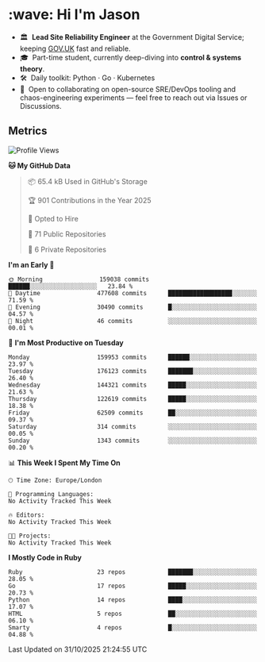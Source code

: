 <h1 align="left" id="jason-title">:wave: Hi I'm Jason</h1>

- 🏛️ &nbsp;**Lead Site Reliability Engineer** at the Government Digital Service; keeping [GOV.UK](https://www.gov.uk/) fast and reliable.
- 🎓 &nbsp;Part-time student, currently deep-diving into **control & systems theory**.  
- 🛠️ &nbsp;Daily toolkit: Python · Go · Kubernetes  
- 🤝 &nbsp;Open to collaborating on open-source SRE/DevOps tooling and chaos-engineering experiments — feel free to reach out via Issues or Discussions.


<h2>Metrics</h2>

<!--START_SECTION:waka-->
![Profile Views](http://img.shields.io/badge/Profile%20Views-0-blue)

**🐱 My GitHub Data** 

> 📦 65.4 kB Used in GitHub's Storage 
 > 
> 🏆 901 Contributions in the Year 2025
 > 
> 💼 Opted to Hire
 > 
> 📜 71 Public Repositories 
 > 
> 🔑 6 Private Repositories 
 > 
**I'm an Early 🐤** 

```text
🌞 Morning                159038 commits      ██████░░░░░░░░░░░░░░░░░░░   23.84 % 
🌆 Daytime                477608 commits      ██████████████████░░░░░░░   71.59 % 
🌃 Evening                30490 commits       █░░░░░░░░░░░░░░░░░░░░░░░░   04.57 % 
🌙 Night                  46 commits          ░░░░░░░░░░░░░░░░░░░░░░░░░   00.01 % 
```
📅 **I'm Most Productive on Tuesday** 

```text
Monday                   159953 commits      ██████░░░░░░░░░░░░░░░░░░░   23.97 % 
Tuesday                  176123 commits      ███████░░░░░░░░░░░░░░░░░░   26.40 % 
Wednesday                144321 commits      █████░░░░░░░░░░░░░░░░░░░░   21.63 % 
Thursday                 122619 commits      █████░░░░░░░░░░░░░░░░░░░░   18.38 % 
Friday                   62509 commits       ██░░░░░░░░░░░░░░░░░░░░░░░   09.37 % 
Saturday                 314 commits         ░░░░░░░░░░░░░░░░░░░░░░░░░   00.05 % 
Sunday                   1343 commits        ░░░░░░░░░░░░░░░░░░░░░░░░░   00.20 % 
```


📊 **This Week I Spent My Time On** 

```text
🕑︎ Time Zone: Europe/London

💬 Programming Languages: 
No Activity Tracked This Week

🔥 Editors: 
No Activity Tracked This Week

🐱‍💻 Projects: 
No Activity Tracked This Week
```

**I Mostly Code in Ruby** 

```text
Ruby                     23 repos            ███████░░░░░░░░░░░░░░░░░░   28.05 % 
Go                       17 repos            █████░░░░░░░░░░░░░░░░░░░░   20.73 % 
Python                   14 repos            ████░░░░░░░░░░░░░░░░░░░░░   17.07 % 
HTML                     5 repos             ██░░░░░░░░░░░░░░░░░░░░░░░   06.10 % 
Smarty                   4 repos             █░░░░░░░░░░░░░░░░░░░░░░░░   04.88 % 
```




 Last Updated on 31/10/2025 21:24:55 UTC
<!--END_SECTION:waka-->

<!-- links -->

[issues page]: https://github.com/jasonBirchall/jasonBirchall/issues "jasonBirchall/issues"
